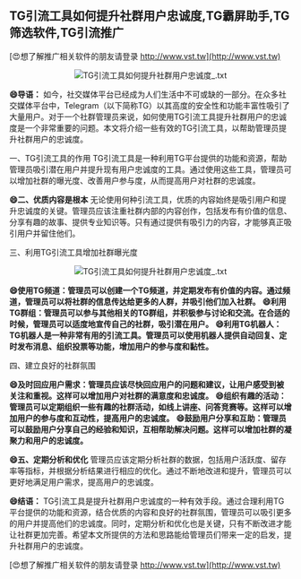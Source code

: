 ## **TG引流工具如何提升社群用户忠诚度,TG霸屏助手,TG筛选软件,TG引流推广**

[😍想了解推广相关软件的朋友请登录 http://www.vst.tw](http://www.vst.tw)

 <center><img src="https://vst.tw/MP4/tuiguang/png/7.png" alt="TG引流工具如何提升社群用户忠诚度_.txt"></center>

**😄导语：**
如今，社交媒体平台已经成为人们生活中不可或缺的一部分。在众多社交媒体平台中，Telegram（以下简称TG）以其高度的安全性和功能丰富性吸引了大量用户。对于一个社群管理员来说，如何使用TG引流工具提升社群用户的忠诚度是一个非常重要的问题。本文将介绍一些有效的TG引流工具，以帮助管理员提升社群用户的忠诚度。

一、TG引流工具的作用
TG引流工具是一种利用TG平台提供的功能和资源，帮助管理员吸引潜在用户并提升现有用户忠诚度的工具。通过使用这些工具，管理员可以增加社群的曝光度、改善用户参与度，从而提高用户对社群的忠诚度。

**😄二、优质内容是根本**
无论使用何种引流工具，优质的内容始终是吸引用户和提升忠诚度的关键。管理员应该注重社群内部的内容创作，包括发布有价值的信息、分享有趣的故事、提供专业知识等。只有通过提供有吸引力的内容，才能够真正吸引用户并留住他们。

三、利用TG引流工具增加社群曝光度

 <center><img src="https://vst.tw/MP4/tuiguang/png/8.png" alt="TG引流工具如何提升社群用户忠诚度_.txt"></center>

**😄使用TG频道：管理员可以创建一个TG频道，并定期发布有价值的内容。通过频道，管理员可以将社群的信息传达给更多的人群，并吸引他们加入社群。**
**😄利用TG群组：管理员可以参与其他相关的TG群组，并积极参与讨论和交流。在合适的时候，管理员可以适度地宣传自己的社群，吸引潜在用户。**
**😄利用TG机器人：TG机器人是一种非常有用的引流工具。管理员可以使用机器人提供自动回复、定时发布消息、组织投票等功能，增加用户的参与度和黏性。**

四、建立良好的社群氛围

**😄及时回应用户需求：管理员应该尽快回应用户的问题和建议，让用户感受到被关注和重视。这样可以增加用户对社群的满意度和忠诚度。**
**😄组织有趣的活动：管理员可以定期组织一些有趣的社群活动，如线上讲座、问答竞赛等。这样可以增加用户的参与度和互动性，提高用户的忠诚度。**
**😄鼓励用户分享和互助：管理员可以鼓励用户分享自己的经验和知识，互相帮助解决问题。这样可以增加社群的凝聚力和用户的忠诚度。**

**😄五、定期分析和优化**
管理员应该定期分析社群的数据，包括用户活跃度、留存率等指标，并根据分析结果进行相应的优化。通过不断地改进和提升，管理员可以更好地满足用户需求，提高用户的忠诚度。

**😄结语：**
TG引流工具是提升社群用户忠诚度的一种有效手段。通过合理利用TG平台提供的功能和资源，结合优质的内容和良好的社群氛围，管理员可以吸引更多的用户并提高他们的忠诚度。同时，定期分析和优化也是关键，只有不断改进才能让社群更加完善。希望本文所提供的方法和思路能给管理员们带来一定的启发，提升社群用户的忠诚度。

[😍想了解推广相关软件的朋友请登录 http://www.vst.tw](http://www.vst.tw)



